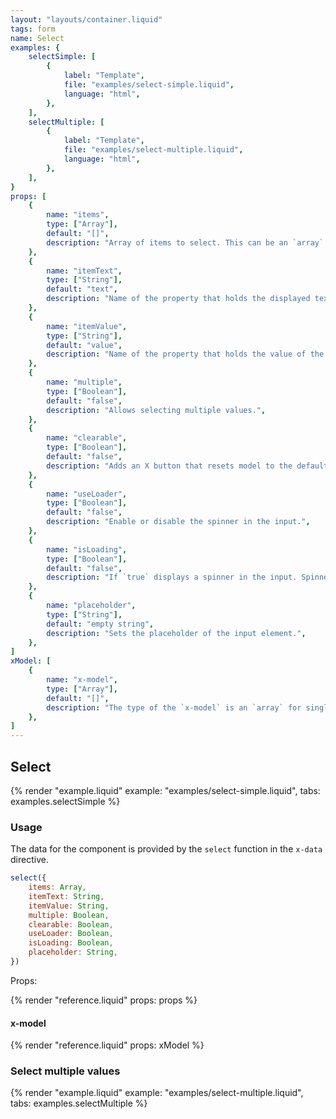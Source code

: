 ```yaml
---
layout: "layouts/container.liquid"
tags: form
name: Select
examples: {
    selectSimple: [
        {
            label: "Template",
            file: "examples/select-simple.liquid",
            language: "html",
        },
    ],
    selectMultiple: [
        {
            label: "Template",
            file: "examples/select-multiple.liquid",
            language: "html",
        },
    ],
}
props: [
    {
        name: "items",
        type: ["Array"],
        default: "[]",
        description: "Array of items to select. This can be an `array` of `strings` or an `array` of `objects`. The objects should have at least two properties: a `text` that will be displayed in the menu and a `value`.",
    },
    {
        name: "itemText",
        type: ["String"],
        default: "text",
        description: "Name of the property that holds the displayed text of the item.",
    },
    {
        name: "itemValue",
        type: ["String"],
        default: "value",
        description: "Name of the property that holds the value of the item.",
    },
    {
        name: "multiple",
        type: ["Boolean"],
        default: "false",
        description: "Allows selecting multiple values.",
    },
    {
        name: "clearable",
        type: ["Boolean"],
        default: "false",
        description: "Adds an X button that resets model to the default value.",
    },
    {
        name: "useLoader",
        type: ["Boolean"],
        default: "false",
        description: "Enable or disable the spinner in the input.",
    },
    {
        name: "isLoading",
        type: ["Boolean"],
        default: "false",
        description: "If `true` displays a spinner in the input. Spinner should be first enabled in the `useLoader` prop.",
    },
    {
        name: "placeholder",
        type: ["String"],
        default: "empty string",
        description: "Sets the placeholder of the input element.",
    },
]
xModel: [
    {
        name: "x-model",
        type: ["Array"],
        default: "[]",
        description: "The type of the `x-model` is an `array` for single and multiple modes. The values in the `array` are the `value` fields of the selected options.",
    },
]
---
```

## Select

{% render "example.liquid" example: "examples/select-simple.liquid", tabs: examples.selectSimple %}

### Usage

The data for the component is provided by the `select` function in the `x-data` directive.

```javascript
select({
    items: Array,
    itemText: String,
    itemValue: String,
    multiple: Boolean,
    clearable: Boolean,
    useLoader: Boolean,
    isLoading: Boolean,
    placeholder: String,
})
```
Props:

{% render "reference.liquid" props: props %}

#### x-model

{% render "reference.liquid" props: xModel %}

### Select multiple values

{% render "example.liquid" example: "examples/select-multiple.liquid", tabs: examples.selectMultiple %}
